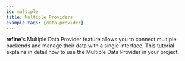 ```yaml
---
id: multiple
title: Multiple Providers
example-tags: [data-provider]
---
```


**refine**'s Multiple Data Provider feature allows you to connect multiple backends and manage their data with a single interface. This tutorial explains in detail how to use the Multiple Data Provider in your project.

<CodeSandboxExample path="data-provider-multiple" />
